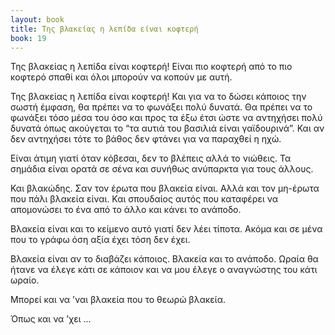 ```yaml
---
layout: book
title: Της βλακείας η λεπίδα είναι κοφτερή
book: 19
---
```

Της βλακείας η λεπίδα είναι κοφτερή! Είναι πιο κοφτερή από το πιο κοφτερό σπαθί και όλοι μπορούν να κοπούν με αυτή.

Της βλακείας η λεπίδα είναι κοφτερή! Και για να το δώσει κάποιος την σωστή έμφαση, θα πρέπει να το φωνάξει πολύ δυνατά. Θα πρέπει να το φωνάξει τόσο μέσα του όσο και προς τα έξω έτσι ώστε να αντηχήσει πολύ δυνατά όπως ακούγεται το “τα αυτιά του βασιλιά είναι γαϊδουρινά”. Και αν δεν αντηχήσει τότε το βάθος δεν φτάνει για να παραχθεί η ηχώ.

Είναι άτιμη γιατί όταν κόβεσαι, δεν το βλέπεις αλλά το νιώθεις. Τα σημάδια είναι ορατά σε σένα και συνήθως ανύπαρκτα για τους άλλους.

Και βλακώδης. Σαν τον έρωτα που βλακεία είναι. Αλλά και τον μη-έρωτα που πάλι βλακεία είναι. Και σπουδαίος αυτός που καταφέρει να απομονώσει το ένα από το άλλο και κάνει το ανάποδο.

Βλακεία είναι και το κείμενο αυτό γιατί δεν λέει τίποτα. Ακόμα και σε μένα που το γράφω όση αξία έχει τόση δεν έχει.

Βλακεία είναι αν το διαβάζει κάποιος. Βλακεία και το ανάποδο. Ωραία θα ήτανε να έλεγε κάτι σε κάποιον και να μου έλεγε ο αναγνώστης του κάτι ωραίο.

Μπορεί και να ’ναι βλακεία που το θεωρώ βλακεία.

Όπως και να ’χει ...
